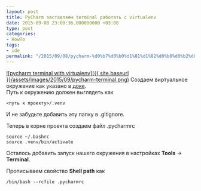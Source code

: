 ```yaml
---
layout: post
title: PyCharm заставляем terminal работать с virtualenv
date: 2015-09-08 23:00:36.000000000 +03:00
type: post
categories:
- HowTo
tags:
- ide
permalink: "/2015/09/08/pycharm-%d0%b7%d0%b0%d1%81%d1%82%d0%b0%d0%b2%d0%bb%d1%8f%d0%b5%d0%bc-terminal-%d1%80%d0%b0%d0%b1%d0%be%d1%82%d0%b0%d1%82%d1%8c-%d1%81-virtualenv/"
---
```

[![pycharm terminal with virtualenv]({{ site.baseurl }}/assets/images/2015/09/pycharm-terminal.png)](/2015/09/pycharm-terminal.png) Создаем виртуальное окружение как указано в [доке](https://www.jetbrains.com/pycharm/help/creating-virtual-environment.html).  
Путь к окружению должен выглядеть как  
```
<путь к проекту>/.venv
```

И не забудьте добавить эту папку в .gitignore.

Теперь в корне проекта создаем файл .pycharmrc

```
source ~/.bashrc  
source .venv/bin/activate
```

Осталось добавить запуск нашего окружения в настройках **Tools** -> **Terminal**.

Прописываем свойство **Shell path** как

```
/bin/bash --rcfile .pycharmrc
```

